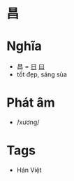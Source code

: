 # 昌

# Nghĩa
* 昌 = [日](日.md) [曰](曰.md)
* tốt đẹp, sáng sủa

# Phát âm
* /xương/

# Tags
* Hán Việt

<script>window.HANZI_FIELD='昌';</script>
